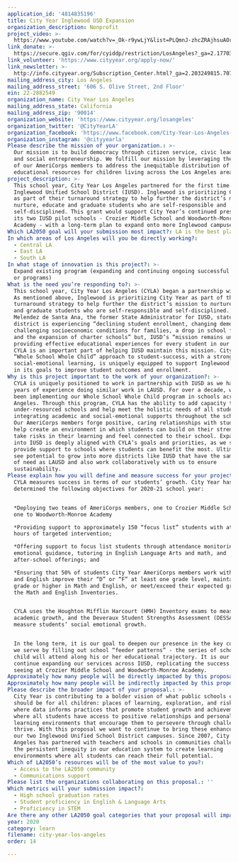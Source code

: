 ```yaml
---
application_id: '4814835196'
title: City Year Inglewood USD Expansion
organization_description: Nonprofit
project_video: >-
  https://www.youtube.com/watch?v=_Ok-r9ywLjY&list=PLQmnJ-zhcZRAjhsuAOra6lTU9rHZiDAWo&index=1
link_donate: >-
  https://secure.qgiv.com/for/cyiddp/restriction/LosAngeles?_ga=2.177033251.707392047.1584484374-143730428.1540270748
link_volunteer: 'https://www.cityyear.org/apply-now/'
link_newsletter: >-
  http://info.cityyear.org/Subscription_Center.html?_ga=2.203249815.707392047.1584484374-143730428.1540270748
mailing_address_city: Los Angeles
mailing_address_street: '606 S. Olive Street, 2nd Floor'
ein: 22-2882549
organization_name: City Year Los Angeles
mailing_address_state: California
mailing_address_zip: '90014'
organization_website: 'https://www.cityyear.org/losangeles'
organization_twitter: '@CityYearLA'
organization_facebook: 'https://www.facebook.com/City-Year-Los-Angeles-473497739805451/'
organization_instagram: '@cityyearla'
Please describe the mission of your organization.: >-
  Our mission is to build democracy through citizen service, civic leadership
  and social entrepreneurship. We fulfill our mission by leveraging the service
  of our AmeriCorps members to address the inequitable distribution of
  educational resources for children living across the Los Angeles area.
project_description: >-
  This school year, City Year Los Angeles partnered for the first time with the
  Inglewood Unified School District (IUSD). Inglewood is prioritizing City Year
  as part of their turnaround strategy to help further the district’s mission to
  nurture, educate and graduate students who are self-responsible and
  self-disciplined. This grant would support City Year’s continued presence in
  its two IUSD pilot schools - Crozier Middle School and Woodworth-Monroe
  Academy - with a long-term plan to expand onto more Inglewood campuses.
Which LA2050 goal will your submission most impact?: LA is the best place to LEARN
In which areas of Los Angeles will you be directly working?:
  - Central LA
  - East LA
  - South LA
In what stage of innovation is this project?: >-
  Expand existing program (expanding and continuing ongoing successful projects
  or programs)
What is the need you’re responding to?: >-
  This school year, City Year Los Angeles (CYLA) began a partnership with IUSD.
  As mentioned above, Inglewood is prioritizing City Year as part of their
  turnaround strategy to help further the district’s mission to nurture, educate
  and graduate students who are self-responsible and self-disciplined. Thelma
  Melendez de Santa Ana, the former State Administrator for IUSD, stated the
  district is experiencing “declining student enrollment, changing demographics,
  challenging socioeconomic conditions for families, a drop in school funding,
  and the expansion of charter schools” but, IUSD’s “mission remains unchanged:
  providing effective educational experiences for every student in our care.”
  CYLA is an important part of helping IUSD maintain this mission. City Year’s
  “Whole School Whole Child” approach to student-success, with a strong focus on
  social-emotional learning, is uniquely equipped to support Inglewood Unified
  in its goals to improve student outcomes and enrollment.
Why is this project important to the work of your organization?: >-
  CYLA is uniquely positioned to work in partnership with IUSD as we have 13
  years of experience doing similar work in LAUSD. For over a decade, we have
  been implementing our Whole School Whole Child program in schools across Los
  Angeles. Through this program, CYLA has the ability to add capacity to
  under-resourced schools and help meet the holistic needs of all students by
  integrating academic and social-emotional supports throughout the school day.
  Our AmeriCorps members forge positive, caring relationships with students and
  help create an environment in which students can build on their strengths,
  take risks in their learning and feel connected to their school. Expansion
  into IUSD is deeply aligned with CYLA’s goals and priorities, as we seek to
  provide support to schools where students can benefit the most. Ultimately, we
  see potential to grow into more districts like IUSD that have the same level
  of need as LAUSD and also work collaboratively with us to ensure
  sustainability.  
Please explain how you will define and measure success for your project.: >-
  CYLA measures success in terms of our students’ growth. City Year has
  determined the following objectives for 2020-21 school year:


  *Deploying two teams of AmeriCorps members, one to Crozier Middle School and
  one to Woodworth-Monroe Academy

  *Providing support to approximately 150 “focus list” students with at least 15
  hours of targeted intervention;

  *Offering support to focus list students through attendance monitoring, social
  emotional guidance, tutoring in English Language Arts and math, and
  after-school offerings; and

  *Ensuring that 50% of students City Year AmeriCorps members work with in math
  and English improve their “D” or “F” at least one grade level, maintain a “C”
  grade or higher in Math and English, or meet/exceed their expected growth on
  the Math and English Inventories.


  CYLA uses the Houghton Mifflin Harcourt (HMH) Inventory exams to measure
  academic growth, and the Deveraux Student Strengths Assessment (DESSA), to
  measure students’ social emotional growth.


  In the long term, it is our goal to deepen our presence in the key communities
  we serve by filling out school “feeder patterns” - the series of schools a
  child will attend along his or her educational trajectory. It is our goal to
  continue expanding our services across IUSD, replicating the success we are
  seeing at Crozier Middle School and Woodworth-Monroe Academy.
Approximately how many people will be directly impacted by this proposal?: '150'
Approximately how many people will be indirectly impacted by this proposal?: '1034'
Please describe the broader impact of your proposal.: >-
  City Year is contributing to a bolder vision of what public schools can and
  should be for all children: places of learning, exploration, and risk-taking,
  where data informs practices that promote student growth and achievement and
  where all students have access to positive relationships and personalized
  learning environments that encourage them to persevere through challenges and
  thrive. With this proposal we want to continue to bring these enhancements to
  our two Inglewood Unified School District campuses. Since 2007, City Year Los
  Angeles has partnered with teachers and schools in communities challenged by
  the persistent inequity in our education system to create learning
  environments where all students can reach their full potential.
Which of LA2050’s resources will be of the most value to you?:
  - Access to the LA2050 community
  - Communications support
Please list the organizations collaborating on this proposal.: ''
Which metrics will your submission impact?:
  - High school graduation rates
  - Student proficiency in English & Language Arts
  - Proficiency in STEM
Are there any other LA2050 goal categories that your proposal will impact?: []
year: 2020
category: learn
filename: city-year-los-angeles
order: 14

---
```

